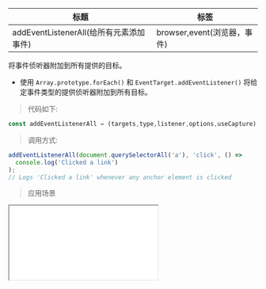 |  标题   | 标签  |
|  ----  | ----  |
| addEventListenerAll(给所有元素添加事件) | browser,event(浏览器，事件) |

将事件侦听器附加到所有提供的目标。

* 使用 `Array.prototype.forEach()` 和 `EventTarget.addEventListener()` 将给定事件类型的提供侦听器附加到所有目标。

> 代码如下:

```js
const addEventListenerAll = (targets,type,listener,options,useCapture) => Array.from(targets).forEach((target,index) => target.addEventListener(type,e => listener(e,index),options,useCapture));
```

> 调用方式:

```js
addEventListenerAll(document.querySelectorAll('a'), 'click', () =>
  console.log('Clicked a link')
);
// Logs 'Clicked a link' whenever any anchor element is clicked
```

> 应用场景

<iframe src="codes/javascript/html/addEventListenerAll.html"></iframe>

